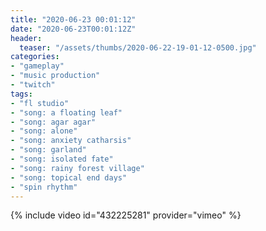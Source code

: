 ```yaml
---
title: "2020-06-23 00:01:12"
date: "2020-06-23T00:01:12Z"
header:
  teaser: "/assets/thumbs/2020-06-22-19-01-12-0500.jpg"
categories:
- "gameplay"
- "music production"
- "twitch"
tags:
- "fl studio"
- "song: a floating leaf"
- "song: agar agar"
- "song: alone"
- "song: anxiety catharsis"
- "song: garland"
- "song: isolated fate"
- "song: rainy forest village"
- "song: topical end days"
- "spin rhythm"
---
```

{% include video id="432225281" provider="vimeo" %}
